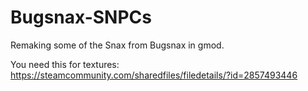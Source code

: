 # Bugsnax-SNPCs
Remaking some of the Snax from Bugsnax in gmod.

You need this for textures: https://steamcommunity.com/sharedfiles/filedetails/?id=2857493446
